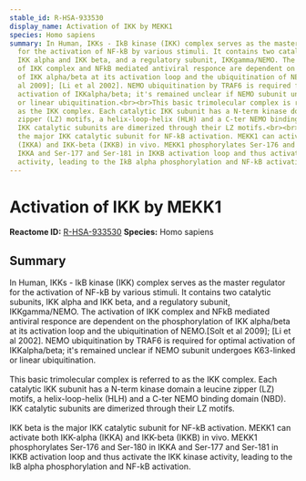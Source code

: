 ```yaml
---
stable_id: R-HSA-933530
display_name: Activation of IKK by MEKK1
species: Homo sapiens
summary: In Human, IKKs - IkB kinase (IKK) complex serves as the master regulator
  for the activation of NF-kB by various stimuli. It contains two catalytic subunits,
  IKK alpha and IKK beta, and a regulatory subunit, IKKgamma/NEMO. The activation
  of IKK complex and NFkB mediated antiviral responce are dependent on the phosphorylation
  of IKK alpha/beta at its activation loop and the ubiquitination of NEMO.[Solt et
  al 2009]; [Li et al 2002]. NEMO ubiquitination by TRAF6 is required for optimal
  activation of IKKalpha/beta; it's remained unclear if NEMO subunit undergoes K63-linked
  or linear ubiquitination.<br><br>This basic trimolecular complex is referred to
  as the IKK complex. Each catalytic IKK subunit has a N-term kinase domain a leucine
  zipper (LZ) motifs, a helix-loop-helix (HLH) and a C-ter NEMO binding domain (NBD).
  IKK catalytic subunits are dimerized through their LZ motifs.<br><br>IKK beta is
  the major IKK catalytic subunit for NF-kB activation. MEKK1 can activate both IKK-alpha
  (IKKA) and IKK-beta (IKKB) in vivo. MEKK1 phosphorylates Ser-176 and Ser-180 in
  IKKA and Ser-177 and Ser-181 in IKKB activation loop and thus activate the IKK kinase
  activity, leading to the IkB alpha phosphorylation and NF-kB activation.
---
```


# Activation of IKK by MEKK1
**Reactome ID:** [R-HSA-933530](https://reactome.org/content/detail/R-HSA-933530)
**Species:** Homo sapiens

## Summary

In Human, IKKs - IkB kinase (IKK) complex serves as the master regulator for the activation of NF-kB by various stimuli. It contains two catalytic subunits, IKK alpha and IKK beta, and a regulatory subunit, IKKgamma/NEMO. The activation of IKK complex and NFkB mediated antiviral responce are dependent on the phosphorylation of IKK alpha/beta at its activation loop and the ubiquitination of NEMO.[Solt et al 2009]; [Li et al 2002]. NEMO ubiquitination by TRAF6 is required for optimal activation of IKKalpha/beta; it's remained unclear if NEMO subunit undergoes K63-linked or linear ubiquitination.<br><br>This basic trimolecular complex is referred to as the IKK complex. Each catalytic IKK subunit has a N-term kinase domain a leucine zipper (LZ) motifs, a helix-loop-helix (HLH) and a C-ter NEMO binding domain (NBD). IKK catalytic subunits are dimerized through their LZ motifs.<br><br>IKK beta is the major IKK catalytic subunit for NF-kB activation. MEKK1 can activate both IKK-alpha (IKKA) and IKK-beta (IKKB) in vivo. MEKK1 phosphorylates Ser-176 and Ser-180 in IKKA and Ser-177 and Ser-181 in IKKB activation loop and thus activate the IKK kinase activity, leading to the IkB alpha phosphorylation and NF-kB activation.
